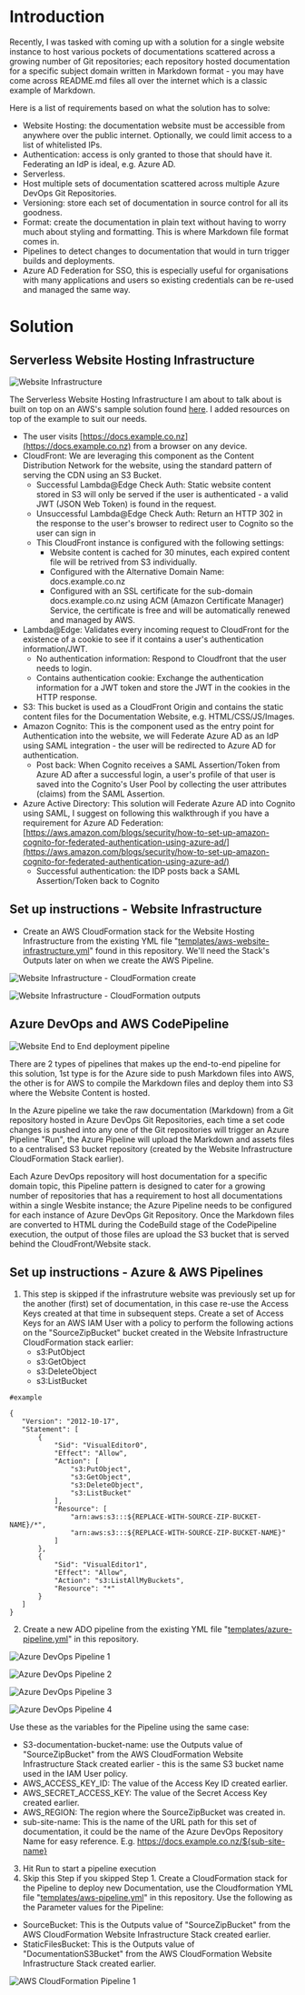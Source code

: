 # Introduction

Recently, I was tasked with coming up with a solution for a single website instance to host various pockets of documentations scattered across a growing number of Git repositories; each repository hosted documentation for a specific subject domain written in Markdown format - you may have come across README.md files all over the internet which is a classic example of Markdown.

Here is a list of requirements based on what the solution has to solve:

- Website Hosting: the documentation website must be accessible from anywhere over the public internet. Optionally, we could limit access to a list of whitelisted IPs.
- Authentication: access is only granted to those that should have it. Federating an IdP is ideal, e.g. Azure AD.
- Serverless.
- Host multiple sets of documentation scattered across multiple Azure DevOps Git Repositories.
- Versioning: store each set of documentation in source control for all its goodness.
- Format: create the documentation in plain text without having to worry much about styling and formatting. This is where Markdown file format comes in.
- Pipelines to detect changes to documentation that would in turn trigger builds and deployments.
- Azure AD Federation for SSO, this is especially useful for organisations with many applications and users so existing credentials can be re-used and managed the same way.

# Solution

## Serverless Website Hosting Infrastructure

![Website Infrastructure](images/website-infrastructure-chiwaichan.png)
 
The Serverless Website Hosting Infrastructure I am about to talk about is built on top on an AWS's sample solution found [here](https://aws.amazon.com/blogs/networking-and-content-delivery/authorizationedge-using-cookies-protect-your-amazon-cloudfront-content-from-being-downloaded-by-unauthenticated-users/). I added resources on top of the example to suit our needs.


- The user visits [https://docs.example.co.nz](https://docs.example.co.nz) from a browser on any device.
- CloudFront: We are leveraging this component as the Content Distribution Network for the website, using the standard pattern of serving the CDN using an S3 Bucket. 
    - Successful Lambda@Edge Check Auth: Static website content stored in S3 will only be served if the user is authenticated - a valid JWT (JSON Web Token) is found in the request.
    - Unsuccessful Lambda@Edge Check Auth: Return an HTTP 302 in the response to the user's browser to redirect user to Cognito so the user can sign in
    - This CloudFront instance is configured with the following settings:
        - Website content is cached for 30 minutes, each expired content file will be retrived from S3 individually.
        - Configured with the Alternative Domain Name: docs.example.co.nz
        - Configured with an SSL certificate for the sub-domain docs.example.co.nz using ACM (Amazon Certificate Manager) Service, the certificate is free and will be automatically renewed and managed by AWS.
- Lambda@Edge: Validates every incoming request to CloudFront for the existence of a cookie to see if it contains a user's authentication information/JWT.
    - No authentication information: Respond to Cloudfront that the user needs to login.
    - Contains authentication cookie: Exchange the authentication information for a JWT token and store the JWT in the cookies in the HTTP response.
- S3: This bucket is used as a CloudFront Origin and contains the static content files for the Documentation Website, e.g. HTML/CSS/JS/Images.
- Amazon Cognito: This is the component used as the entry point for Authentication into the website, we will Federate Azure AD as an IdP using SAML integration - the user will be redirected to Azure AD for authentication.
    - Post back: When Cognito receives a SAML Assertion/Token from Azure AD after a successful login, a user's profile of that user is saved into the Cognito's User Pool by collecting the user attributes (claims) from the SAML Assertion.
- Azure Active Directory: This solution will Federate Azure AD into Cognito using SAML, I suggest on following this walkthrough if you have a requirement for Azure AD Federation: [https://aws.amazon.com/blogs/security/how-to-set-up-amazon-cognito-for-federated-authentication-using-azure-ad/](https://aws.amazon.com/blogs/security/how-to-set-up-amazon-cognito-for-federated-authentication-using-azure-ad/)
    - Successful authentication: the IDP posts back a SAML Assertion/Token back to Cognito

## Set up instructions - Website Infrastructure
- Create an AWS CloudFormation stack for the Website Hosting Infrastructure from the existing YML file "[templates/aws-website-infrastructure.yml](templates/aws-website-infrastructure.yml)" found in this repository. We'll need the Stack's Outputs later on when we create the AWS Pipeline.

![Website Infrastructure - CloudFormation create](images/website-infrastructure-chiwaichan-cloudformation-create.png)

![Website Infrastructure - CloudFormation outputs](images/website-infrastructure-chiwaichan-cloudformation-outputs.png)


## Azure DevOps and AWS CodePipeline

![Website End to End deployment pipeline](images/deployment-pipeline-chiwaichan.png)

There are 2 types of pipelines that makes up the end-to-end pipeline for this solution, 1st type is for the Azure side to push Markdown files into AWS, the other is for AWS to compile the Markdown files and deploy them into S3 where the Website Content is hosted.

In the Azure pipeline we take the raw documentation (Markdown) from a Git repository hosted in Azure DevOps Git Repositories, each time a set code changes is pushed into any one of the Git repositories will trigger an Azure Pipeline "Run", the Azure Pipeline will upload the Markdown and assets files to a centralised S3 bucket repository (created by the Website Infrastructure CloudFormation Stack earlier). 

Each Azure DevOps repository will host documentation for a specific domain topic, this Pipeline pattern is designed to cater for a growing number of repositories that has a requirement to host all documentations within a single Wesbite instance; the Azure Pipeline needs to be configured for each instance of Azure DevOps Git Repository. Once the Markdown files are converted to HTML during the CodeBuild stage of the CodePipeline execution, the output of those files are upload the S3 bucket that is served behind the CloudFront/Website stack.

## Set up instructions - Azure & AWS Pipelines

1. This step is skipped if the infrastruture website was previously set up for the another (first) set of documentation, in this case re-use the Access Keys created at that time in subsequent steps. Create a set of Access Keys for an AWS IAM User with a policy to perform the following actions on the "SourceZipBucket" bucket created in the Website Infrastructure CloudFormation stack earlier:
    - s3:PutObject
    - s3:GetObject
    - s3:DeleteObject
    - s3:ListBucket

 ```
 #example

 {
    "Version": "2012-10-17",
    "Statement": [
        {
            "Sid": "VisualEditor0",
            "Effect": "Allow",
            "Action": [
                "s3:PutObject",
                "s3:GetObject",
                "s3:DeleteObject",
                "s3:ListBucket"
            ],
            "Resource": [
                "arn:aws:s3:::${REPLACE-WITH-SOURCE-ZIP-BUCKET-NAME}/*",
                "arn:aws:s3:::${REPLACE-WITH-SOURCE-ZIP-BUCKET-NAME}"
            ]
        },
        {
            "Sid": "VisualEditor1",
            "Effect": "Allow",
            "Action": "s3:ListAllMyBuckets",
            "Resource": "*"
        }
    ]
}
 ```  
 
2. Create a new ADO pipeline from the existing YML file "[templates/azure-pipeline.yml](templates/azure-pipeline.yml)" in this repository.

![Azure DevOps Pipeline 1](images/azure-devops-pipeline-1.png "Azure DevOps Pipeline 1")

![Azure DevOps Pipeline 2](images/azure-devops-pipeline-2.png "Azure DevOps Pipeline 2")

![Azure DevOps Pipeline 3](images/azure-devops-pipeline-3.png "Azure DevOps Pipeline 3")

![Azure DevOps Pipeline 4](images/azure-devops-pipeline-4.png "Azure DevOps Pipeline 4")

Use these as the variables for the Pipeline using the same case:
  - S3-documentation-bucket-name: use the Outputs value of "SourceZipBucket" from the AWS CloudFormation Website Infrastructure Stack created earlier - this is the same S3 bucket name used in the IAM User policy. 
  - AWS_ACCESS_KEY_ID: The value of the Access Key ID created earlier.
  - AWS_SECRET_ACCESS_KEY: The value of the Secret Access Key created earlier.
  - AWS_REGION: The region where the SourceZipBucket was created in. 
  - sub-site-name: This is the name of the URL path for this set of documentation, it could be the name of the Azure DevOps Repository Name for easy reference. E.g. https://docs.example.co.nz/${sub-site-name}

3. Hit Run to start a pipeline execution 
4. Skip this Step if you skipped Step 1. Create a CloudFormation stack for the Pipeline to deploy new Documentation, use the Cloudformation YML file "[templates/aws-pipeline.yml](templates/aws-pipeline.yml)" in this repository.
Use the following as the Parameter values for the Pipeline:
  - SourceBucket: This is the Outputs value of "SourceZipBucket" from the AWS CloudFormation Website Infrastructure Stack created earlier.
  - StaticFilesBucket: This is the Outputs value of "DocumentationS3Bucket" from the AWS CloudFormation Website Infrastructure Stack created earlier.

![AWS CloudFormation Pipeline 1](images/aws-cloudformation-pipeline-1.png "AWS CloudFormation Pipeline 1")